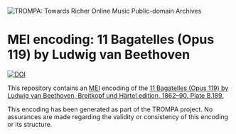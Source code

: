 ![TROMPA: Towards Richer Online Music Public-domain Archives](https://trompamusic.eu/sites/default/files/top-bar-logo_0_0.png)
                                                                                
# MEI encoding: 11 Bagatelles (Opus 119) by Ludwig van Beethoven   


[![DOI](https://zenodo.org/badge/DOI/10.5281/zenodo.4733719.svg)](https://doi.org/10.5281/zenodo.4733719)


                                                                                
This repository contains an [MEI](https://music-encoding.org) encoding of the [11 Bagatelles (Opus 119) by Ludwig van Beethoven, Breitkopf und Härtel edition, 1862–90. Plate B.189.](https://imslp.org/wiki/Special:ReverseLookup/58130) 
                                                                                
This encoding has been generated as part of the TROMPA project. No assurances are made regarding the validity or consistency of this encoding or its structure.
 
